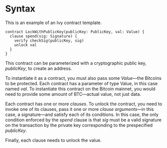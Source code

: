 # Syntax

This is an example of an Ivy contract template.

```
contract LockWithPublicKey(publicKey: PublicKey, val: Value) {
  clause spend(sig: Signature) {
    verify checkSig(publicKey, sig)
    unlock val
  }
}
```

This contract can be parameterized with a cryptographic public key, *publicKey*, to create an address.

To instantiate it as a contract, you must also pass some *Value*—the Bitcoins to be protected. Each contract has a parameter of type Value, in this case named *val*. To instantiate this contract on the Bitcoin mainnet, you would need to provide some amount of BTC—actual value, not just data.

Each contract has one or more _clauses_. To unlock the contract, you need to invoke one of its clauses, pass it one or more *clause arguments*—in this case, a signature—and satisfy each of its conditions. In this case, the only condition enforced by the *spend* clause is that *sig* must be a valid signature on the transaction by the private key corresponding to the prespecified *publicKey*.

Finally, each clause needs to unlock the value.